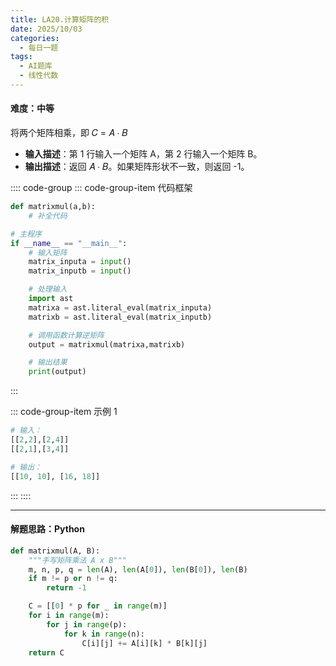 ```yaml
---
title: LA20.计算矩阵的积
date: 2025/10/03
categories:
  - 每日一题
tags:
  - AI题库
  - 线性代数
---
```


#### 难度：中等

将两个矩阵相乘，即 𝐶 = 𝐴 ⋅ 𝐵

- **输入描述**：第 1 行输入一个矩阵 A，第 2 行输入一个矩阵 B。
- **输出描述**：返回 𝐴 ⋅ 𝐵。如果矩阵形状不一致，则返回 -1。

:::: code-group
::: code-group-item 代码框架

```py
def matrixmul(a,b):
    # 补全代码

# 主程序
if __name__ == "__main__":
    # 输入矩阵
    matrix_inputa = input()
    matrix_inputb = input()

    # 处理输入
    import ast
    matrixa = ast.literal_eval(matrix_inputa)
    matrixb = ast.literal_eval(matrix_inputb)

    # 调用函数计算逆矩阵
    output = matrixmul(matrixa,matrixb)

    # 输出结果
    print(output)
```

:::

::: code-group-item 示例 1

```py
# 输入：
[[2,2],[2,4]]
[[2,1],[3,4]]

# 输出：
[[10, 10], [16, 18]]
```

:::
::::

---

#### 解题思路：Python

```py
def matrixmul(A, B):
    """手写矩阵乘法 A x B"""
    m, n, p, q = len(A), len(A[0]), len(B[0]), len(B)
    if m != p or n != q:
        return -1

    C = [[0] * p for _ in range(m)]
    for i in range(m):
        for j in range(p):
            for k in range(n):
                C[i][j] += A[i][k] * B[k][j]
    return C
```
